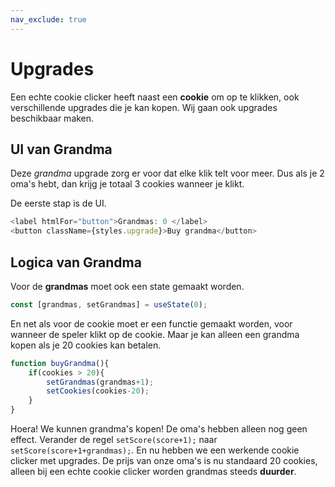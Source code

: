 ```yaml
---
nav_exclude: true
---
```

# Upgrades
Een echte cookie clicker heeft naast een **cookie** om op te klikken, ook verschillende upgrades die je kan kopen. Wij gaan ook upgrades beschikbaar maken.

## UI van Grandma
Deze *grandma* upgrade zorg er voor dat elke klik telt voor meer. Dus als je 2 oma's hebt, dan krijg je totaal 3 cookies wanneer je klikt. 

De eerste stap is de UI.

```js
<label htmlFor="button">Grandmas: 0 </label>
<button className={styles.upgrade}>Buy grandma</button>
```

## Logica van Grandma
Voor de **grandmas** moet ook een state gemaakt worden. 
```js 
const [grandmas, setGrandmas] = useState(0);
```

En net als voor de cookie moet er een functie gemaakt worden, voor wanneer de speler klikt op de cookie.
Maar je kan alleen een grandma kopen als je 20 cookies kan betalen.
```js
function buyGrandma(){
    if(cookies > 20){
        setGrandmas(grandmas+1);
        setCookies(cookies-20);
    }
}
```
Hoera! We kunnen grandma's kopen! De oma's hebben alleen nog geen effect. Verander de regel `setScore(score+1);` naar `setScore(score+1+grandmas);`. En nu hebben we een werkende cookie clicker met upgrades.
De prijs van onze oma's is nu standaard 20 cookies, alleen bij een echte cookie clicker worden grandmas steeds **duurder**. 

